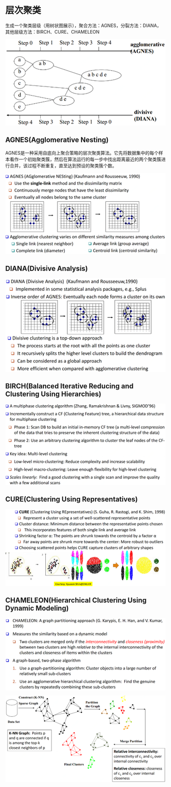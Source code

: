 # 层次聚类

生成一个聚类层级（用树状图展示），聚合方法：AGNES，分裂方法：DIANA，其他层级方法：BIRCH、CURE、CHAMELEON

![](../../../.gitbook/assets/timline-jie-tu-20181126200658.png)

## AGNES\(Agglomerative Nesting\)

AGNES是一种采用自底向上聚合策略的层次聚类算法。它先将数据集中的每个样本看作一个初始聚类簇，然后在算法运行的每一步中找出距离最近的两个聚类簇进行合并，该过程不断重复，直至达到预设的聚类簇个数。

![](../../../.gitbook/assets/timline-jie-tu-20181126201349%20%281%29.png)

## DIANA\(Divisive Analysis\)

![](../../../.gitbook/assets/timline-jie-tu-20181126201443.png)

## BIRCH\(Balanced Iterative Reducing and Clustering Using Hierarchies\)

![](../../../.gitbook/assets/timline-jie-tu-20181126201706.png)

## CURE\(Clustering Using Representatives\)

![](../../../.gitbook/assets/timline-jie-tu-20181126201805.png)

## CHAMELEON\(Hierarchical Clustering Using Dynamic Modeling\)

![](../../../.gitbook/assets/timline-jie-tu-20181126201923.png)

![](../../../.gitbook/assets/timline-jie-tu-20181126201936.png)

## 

